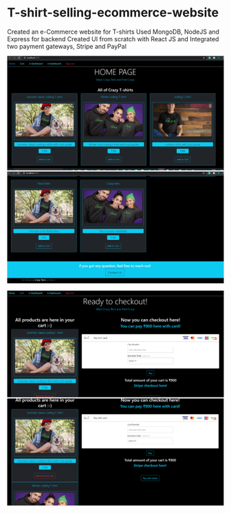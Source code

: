 # T-shirt-selling-ecommerce-website
Created an e-Commerce website for T-shirts Used MongoDB, NodeJS and Express for backend Created UI from scratch with React JS and Integrated two payment gateways, Stripe and PayPal


<img src="s1.png" width="600"><img src="s2.png" width="600">

<img src="s3.png" width="600"><img src="s4.png" width="600">
